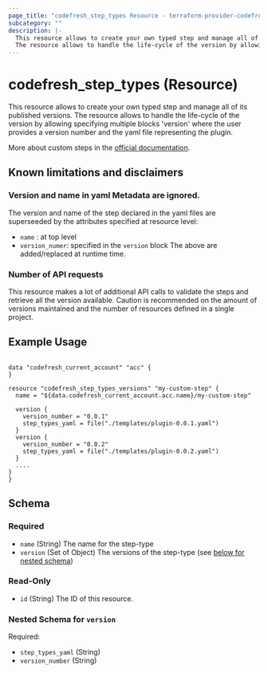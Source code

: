 ```yaml
---
page_title: "codefresh_step_types Resource - terraform-provider-codefresh"
subcategory: ""
description: |-
  This resource allows to create your own typed step and manage all of its published versions.
  The resource allows to handle the life-cycle of the version by allowing specifying multiple blocks 'version' where the user provides a version number and the yaml file representing the plugin.
---
```


# codefresh_step_types (Resource)

This resource allows to create your own typed step and manage all of its published versions.
The resource allows to handle the life-cycle of the version by allowing specifying multiple blocks 'version' where the user provides a version number and the yaml file representing the plugin.

More about custom steps in the [official documentation](https://codefresh.io/docs/docs/codefresh-yaml/steps/#creating-a-typed-codefresh-plugin).

## Known limitations and disclaimers

### Version and name in yaml Metadata are ignored.

The version and name of the step declared in the yaml files are superseeded by the attributes specified at resource level:
- `name` : at top level
- `version_numer`: specified in the `version` block
The above are added/replaced at runtime time.

### Number of API requests

This resource makes a lot of additional API calls to validate the steps and retrieve all the version available.
Caution is recommended on the amount of versions maintained and the number of resources defined in a single project.


## Example Usage

```hcl

data "codefresh_current_account" "acc" {
}

resource "codefresh_step_types_versions" "my-custom-step" {
  name = "${data.codefresh_current_account.acc.name}/my-custom-step"

  version {
    version_number = "0.0.1"
    step_types_yaml = file("./templates/plugin-0.0.1.yaml")
  }
  version {
    version_number = "0.0.2"
    step_types_yaml = file("./templates/plugin-0.0.2.yaml")
  }
  ....
}
}
```

<!-- schema generated by tfplugindocs -->
## Schema

### Required

- `name` (String) The name for the step-type
- `version` (Set of Object) The versions of the step-type (see [below for nested schema](#nestedatt--version))

### Read-Only

- `id` (String) The ID of this resource.

<a id="nestedatt--version"></a>
### Nested Schema for `version`

Required:

- `step_types_yaml` (String)
- `version_number` (String)

